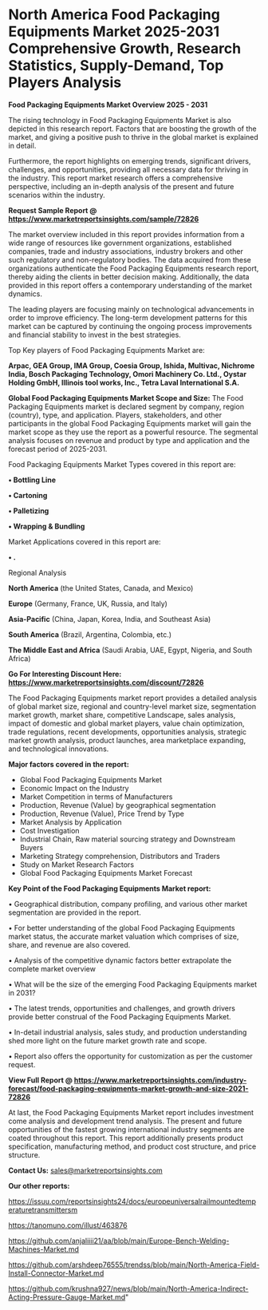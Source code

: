 # North America Food Packaging Equipments Market 2025-2031 Comprehensive Growth, Research Statistics, Supply-Demand,  Top Players Analysis

<Strong> Food Packaging Equipments Market Overview 2025 - 2031</strong>

The rising technology in Food Packaging Equipments Market is also depicted in this research report. Factors that are boosting the growth of the market, and giving a positive push to thrive in the global market is explained in detail.

Furthermore, the report highlights on emerging trends, significant drivers, challenges, and opportunities, providing all necessary data for thriving in the industry. This report market research offers a comprehensive perspective, including an in-depth analysis of the present and future scenarios within the industry.

<strong>Request Sample Report @ <a href=https://www.marketreportsinsights.com/sample/72826>https://www.marketreportsinsights.com/sample/72826</a></strong>

The market overview included in this report provides information from a wide range of resources like government organizations, established companies, trade and industry associations, industry brokers and other such regulatory and non-regulatory bodies. The data acquired from these organizations authenticate the Food Packaging Equipments research report, thereby aiding the clients in better decision making. Additionally, the data provided in this report offers a contemporary understanding of the market dynamics.

The leading players are focusing mainly on technological advancements in order to improve efficiency. The long-term development patterns for this market can be captured by continuing the ongoing process improvements and financial stability to invest in the best strategies.

Top Key players of Food Packaging Equipments Market are:

<strong>Arpac, GEA Group, IMA Group, Coesia Group, Ishida, Multivac, Nichrome India, Bosch Packaging Technology, Omori Machinery Co. Ltd., Oystar Holding GmbH, Illinois tool works, Inc., Tetra Laval International S.A.</strong>

<strong><b>Global Food Packaging Equipments Market Scope and Size:</b></strong>
The Food Packaging Equipments market is declared segment by company, region (country), type, and application. Players, stakeholders, and other participants in the global Food Packaging Equipments market will gain the market scope as they use the report as a powerful resource. The segmental analysis focuses on revenue and product by type and application and the forecast period of 2025-2031.

Food Packaging Equipments Market Types covered in this report are:

<strong>• Bottling Line

• Cartoning

• Palletizing

• Wrapping & Bundling</strong>

Market Applications covered in this report are:

<strong>• .</strong> 

Regional Analysis

<strong>North America</strong> (the United States, Canada, and Mexico)

<strong>Europe</strong> (Germany, France, UK, Russia, and Italy)

<strong>Asia-Pacific</strong> (China, Japan, Korea, India, and Southeast Asia)

<strong>South America</strong> (Brazil, Argentina, Colombia, etc.)

<strong>The Middle East and Africa</strong> (Saudi Arabia, UAE, Egypt, Nigeria, and South Africa)

<strong>Go For Interesting Discount Here: <a href=https://www.marketreportsinsights.com/discount/72826>https://www.marketreportsinsights.com/discount/72826</a></strong>

The Food Packaging Equipments market report provides a detailed analysis of global market size, regional and country-level market size, segmentation market growth, market share, competitive Landscape, sales analysis, impact of domestic and global market players, value chain optimization, trade regulations, recent developments, opportunities analysis, strategic market growth analysis, product launches, area marketplace expanding, and technological innovations.

<strong><b>Major factors covered in the report:</b></strong>
<ul>
  <li>Global Food Packaging Equipments Market </li>
  <li>Economic Impact on the Industry</li>
  <li>Market Competition in terms of Manufacturers</li>
  <li>Production, Revenue (Value) by geographical segmentation</li>
  <li>Production, Revenue (Value), Price Trend by Type</li>
  <li>Market Analysis by Application</li>
  <li>Cost Investigation</li>
  <li>Industrial Chain, Raw material sourcing strategy and Downstream Buyers</li>
  <li>Marketing Strategy comprehension, Distributors and Traders</li>
  <li>Study on Market Research Factors</li>
  <li>Global Food Packaging Equipments Market Forecast</li>
</ul>

<strong><b>Key Point of the Food Packaging Equipments Market report:</b></strong>

• Geographical distribution, company profiling, and various other market segmentation are provided in the report.

• For better understanding of the global Food Packaging Equipments market status, the accurate market valuation which comprises of size, share, and revenue are also covered.

• Analysis of the competitive dynamic factors better extrapolate the complete market overview

• What will be the size of the emerging Food Packaging Equipments market in 2031?

• The latest trends, opportunities and challenges, and growth drivers provide better construal of the Food Packaging Equipments Market.

• In-detail industrial analysis, sales study, and production understanding shed more light on the future market growth rate and scope.

• Report also offers the opportunity for customization as per the customer request.

<strong><b>View Full Report @ <a href=https://www.marketreportsinsights.com/industry-forecast/food-packaging-equipments-market-growth-and-size-2021-72826>https://www.marketreportsinsights.com/industry-forecast/food-packaging-equipments-market-growth-and-size-2021-72826</a></b></strong>


At last, the Food Packaging Equipments Market report includes investment come analysis and development trend analysis. The present and future opportunities of the fastest growing international industry segments are coated throughout this report. This report additionally presents product specification, manufacturing method, and product cost structure, and price structure.

<strong>Contact Us:</strong>
sales@marketreportsinsights.com

<strong>Our other reports:</strong>

<a href=https://issuu.com/reportsinsights24/docs/europeuniversalrailmountedtemperaturetransmittersm>https://issuu.com/reportsinsights24/docs/europeuniversalrailmountedtemperaturetransmittersm</a>

<a href=https://tanomuno.com/illust/463876>https://tanomuno.com/illust/463876</a>

<a href=https://github.com/anjaliiii21/aa/blob/main/Europe-Bench-Welding-Machines-Market.md>https://github.com/anjaliiii21/aa/blob/main/Europe-Bench-Welding-Machines-Market.md</a>

<a href=https://github.com/arshdeep76555/trendss/blob/main/North-America-Field-Install-Connector-Market.md>https://github.com/arshdeep76555/trendss/blob/main/North-America-Field-Install-Connector-Market.md</a>

<a href=https://github.com/krushna927/news/blob/main/North-America-Indirect-Acting-Pressure-Gauge-Market.md>https://github.com/krushna927/news/blob/main/North-America-Indirect-Acting-Pressure-Gauge-Market.md</a>"
